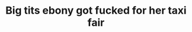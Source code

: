 ---
layout: post
title: Big tits ebony got fucked for her taxi fair
duration: '09:54'
view: 298
rate: 2
video: 'http://fantasti.cc/embed/778033/'
category:
 - busty
 - cab
 - curly-hair
 - curvy
 - ebony
 - milf
 - rough
tags: 
 - big-tits
 - sucked
 - fucked
priority: 0.9
changefreq: daily
---